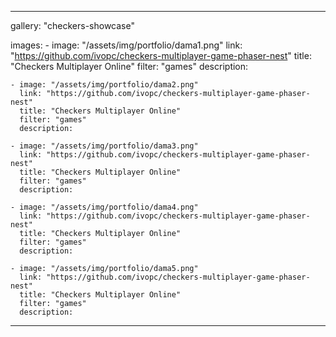 ---

gallery: "checkers-showcase"

images:
    - image: "/assets/img/portfolio/dama1.png"
      link: "https://github.com/ivopc/checkers-multiplayer-game-phaser-nest"
      title: "Checkers Multiplayer Online"
      filter: "games"
      description:

    - image: "/assets/img/portfolio/dama2.png"
      link: "https://github.com/ivopc/checkers-multiplayer-game-phaser-nest"
      title: "Checkers Multiplayer Online"
      filter: "games"
      description:

    - image: "/assets/img/portfolio/dama3.png"
      link: "https://github.com/ivopc/checkers-multiplayer-game-phaser-nest"
      title: "Checkers Multiplayer Online"
      filter: "games"
      description:

    - image: "/assets/img/portfolio/dama4.png"
      link: "https://github.com/ivopc/checkers-multiplayer-game-phaser-nest"
      title: "Checkers Multiplayer Online"
      filter: "games"
      description:

    - image: "/assets/img/portfolio/dama5.png"
      link: "https://github.com/ivopc/checkers-multiplayer-game-phaser-nest"
      title: "Checkers Multiplayer Online"
      filter: "games"
      description:
---